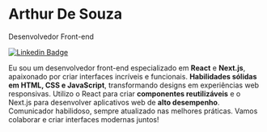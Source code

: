 <div>
  <h1>
    Arthur De Souza
  </h1>
</div>

Desenvolvedor Front-end

[![Linkedin Badge](https://img.shields.io/badge/-LinkedIn-5658dd?style=flat-square&logo=Linkedin&logoColor=white&link=https://www.linkedin.com/in/arthur-de-souza-dev/)](https://www.linkedin.com/in/arthur-de-souza-dev/) 



Eu sou um desenvolvedor front-end especializado em **React** e **Next.js**, apaixonado por criar interfaces incríveis e funcionais. **Habilidades sólidas em HTML, CSS e JavaScript**, transformando designs em experiências web responsivas. Utilizo o React para criar **componentes reutilizáveis** e o Next.js para desenvolver aplicativos web de **alto desempenho**. Comunicador habilidoso, sempre atualizado nas melhores práticas. Vamos colaborar e criar interfaces modernas juntos!
